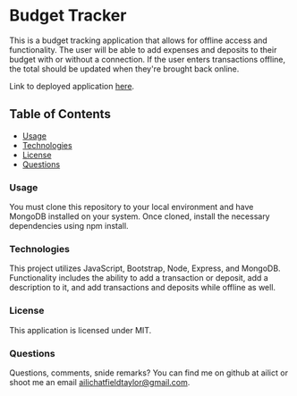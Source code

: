 # Budget Tracker

This is a budget tracking application that allows for offline access and functionality. The user will be able to add expenses and deposits to their budget with or without a connection. If the user enters transactions offline, the total should be updated when they're brought back online.

Link to deployed application [here](https://ailict-budget-tracker.herokuapp.com/).

## Table of Contents
- [Usage](#usage)
- [Technologies](#technologies)
- [License](#license)
- [Questions](#questions)

### Usage

You must clone this repository to your local environment and have MongoDB installed on your system. Once cloned, install the necessary dependencies using npm install.


### Technologies

This project utilizes JavaScript, Bootstrap, Node, Express, and MongoDB. Functionality includes the ability to add a transaction or deposit, add a description to it, and add transactions and deposits while offline as well.


### License

This application is licensed under MIT.


### Questions

Questions, comments, snide remarks? You can find me on github at ailict or shoot me an email ailichatfieldtaylor@gmail.com. 